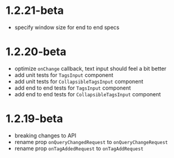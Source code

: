 # 1.2.21-beta

- specify window size for end to end specs

# 1.2.20-beta

- optimize `onChange` callback, text input should feel a bit better
- add unit tests for `TagsInput` component
- add unit tests for `CollapsibleTagsInput` component
- add end to end tests for `TagsInput` component
- add end to end tests for `CollapsibleTagsInput` component

# 1.2.19-beta

- breaking changes to API
- rename prop `onQueryChangedRequest` to `onQueryChangeRequest`
- rename prop `onTagAddedRequest` to `onTagAddRequest`
